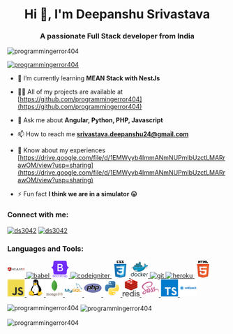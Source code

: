<h1 align="center">Hi 👋, I'm Deepanshu Srivastava</h1>
<h3 align="center">A passionate Full Stack developer from India</h3>

<p align="left"> <img src="https://komarev.com/ghpvc/?username=programmingerror404&label=Profile%20views&color=0e75b6&style=flat" alt="programmingerror404" /> </p>

<p align="left"> <a href="https://github.com/ryo-ma/github-profile-trophy"><img src="https://github-profile-trophy.vercel.app/?username=programmingerror404" alt="programmingerror404" /></a> </p>

- 🌱 I’m currently learning **MEAN Stack with NestJs**

- 👨‍💻 All of my projects are available at [https://github.com/programmingerror404](https://github.com/programmingerror404)

- 💬 Ask me about **Angular, Python, PHP, Javascript**

- 📫 How to reach me **srivastava.deepanshu24@gmail.com**

- 📄 Know about my experiences [https://drive.google.com/file/d/1EMWyyb4ImmANmNUPmIbUzctLMARrawOM/view?usp=sharing](https://drive.google.com/file/d/1EMWyyb4ImmANmNUPmIbUzctLMARrawOM/view?usp=sharing)

- ⚡ Fun fact **I think we are in a simulator :stuck_out_tongue:**

<h3 align="left">Connect with me:</h3>
<p align="left">
<a href="https://linkedin.com/in/ds3042" target="blank"><img align="center" src="https://cdn.jsdelivr.net/npm/simple-icons@3.0.1/icons/linkedin.svg" alt="ds3042" height="30" width="40" /></a>
<a href="https://fb.com/ds3042" target="blank"><img align="center" src="https://cdn.jsdelivr.net/npm/simple-icons@3.0.1/icons/facebook.svg" alt="ds3042" height="30" width="40" /></a>
</p>

<h3 align="left">Languages and Tools:</h3>
<p align="left"> <a href="https://angular.io" target="_blank"> <img src="https://raw.githubusercontent.com/devicons/devicon/master/icons/angularjs/angularjs-original-wordmark.svg" alt="angularjs" width="40" height="40"/> </a> <a href="https://babeljs.io/" target="_blank"> <img src="https://www.vectorlogo.zone/logos/babeljs/babeljs-icon.svg" alt="babel" width="40" height="40"/> </a> <a href="https://getbootstrap.com" target="_blank"> <img src="https://raw.githubusercontent.com/devicons/devicon/master/icons/bootstrap/bootstrap-plain-wordmark.svg" alt="bootstrap" width="40" height="40"/> </a> <a href="https://codeigniter.com" target="_blank"> <img src="https://cdn.worldvectorlogo.com/logos/codeigniter.svg" alt="codeigniter" width="40" height="40"/> </a> <a href="https://www.w3schools.com/css/" target="_blank"> <img src="https://raw.githubusercontent.com/devicons/devicon/master/icons/css3/css3-original-wordmark.svg" alt="css3" width="40" height="40"/> </a> <a href="https://www.docker.com/" target="_blank"> <img src="https://raw.githubusercontent.com/devicons/devicon/master/icons/docker/docker-original-wordmark.svg" alt="docker" width="40" height="40"/> </a> <a href="https://git-scm.com/" target="_blank"> <img src="https://www.vectorlogo.zone/logos/git-scm/git-scm-icon.svg" alt="git" width="40" height="40"/> </a> <a href="https://heroku.com" target="_blank"> <img src="https://www.vectorlogo.zone/logos/heroku/heroku-icon.svg" alt="heroku" width="40" height="40"/> </a> <a href="https://www.w3.org/html/" target="_blank"> <img src="https://raw.githubusercontent.com/devicons/devicon/master/icons/html5/html5-original-wordmark.svg" alt="html5" width="40" height="40"/> </a> <a href="https://developer.mozilla.org/en-US/docs/Web/JavaScript" target="_blank"> <img src="https://raw.githubusercontent.com/devicons/devicon/master/icons/javascript/javascript-original.svg" alt="javascript" width="40" height="40"/> </a> <a href="https://www.linux.org/" target="_blank"> <img src="https://raw.githubusercontent.com/devicons/devicon/master/icons/linux/linux-original.svg" alt="linux" width="40" height="40"/> </a> <a href="https://www.mongodb.com/" target="_blank"> <img src="https://raw.githubusercontent.com/devicons/devicon/master/icons/mongodb/mongodb-original-wordmark.svg" alt="mongodb" width="40" height="40"/> </a> <a href="https://www.mysql.com/" target="_blank"> <img src="https://raw.githubusercontent.com/devicons/devicon/master/icons/mysql/mysql-original-wordmark.svg" alt="mysql" width="40" height="40"/> </a> <a href="https://www.php.net" target="_blank"> <img src="https://raw.githubusercontent.com/devicons/devicon/master/icons/php/php-original.svg" alt="php" width="40" height="40"/> </a> <a href="https://www.python.org" target="_blank"> <img src="https://raw.githubusercontent.com/devicons/devicon/master/icons/python/python-original.svg" alt="python" width="40" height="40"/> </a> <a href="https://redis.io" target="_blank"> <img src="https://raw.githubusercontent.com/devicons/devicon/master/icons/redis/redis-original-wordmark.svg" alt="redis" width="40" height="40"/> </a> <a href="https://sass-lang.com" target="_blank"> <img src="https://raw.githubusercontent.com/devicons/devicon/master/icons/sass/sass-original.svg" alt="sass" width="40" height="40"/> </a> <a href="https://www.typescriptlang.org/" target="_blank"> <img src="https://raw.githubusercontent.com/devicons/devicon/master/icons/typescript/typescript-original.svg" alt="typescript" width="40" height="40"/> </a> <a href="https://webpack.js.org" target="_blank"> <img src="https://raw.githubusercontent.com/devicons/devicon/d00d0969292a6569d45b06d3f350f463a0107b0d/icons/webpack/webpack-original-wordmark.svg" alt="webpack" width="40" height="40"/> </a> </p>

<p><img align="left" src="https://github-readme-stats.vercel.app/api/top-langs?username=programmingerror404&show_icons=true&locale=en&layout=compact" alt="programmingerror404" /></p>

<p>&nbsp;<img align="center" src="https://github-readme-stats.vercel.app/api?username=programmingerror404&show_icons=true&locale=en" alt="programmingerror404" /></p>

<p><img align="center" src="https://github-readme-streak-stats.herokuapp.com/?user=programmingerror404&" alt="programmingerror404" /></p>
